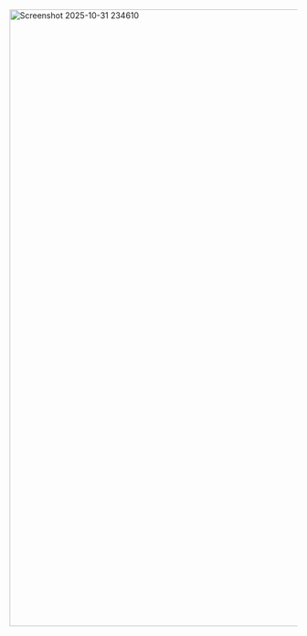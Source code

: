 <img width="1920" height="1080" alt="Screenshot 2025-10-31 234610" src="https://github.com/user-attachments/assets/d895a52e-802c-4158-b181-83fbab90f515" />
